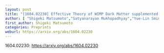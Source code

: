 ```yaml
---
layout: post
title: "[1604.02230] Effective Theory of WIMP Dark Matter supplemented by Simplified Models: Singlet-like Majorana fermion case"
author: [ "Shigeki Matsumoto","Satyanarayan Mukhopadhyay","Yue-Lin Sming Tsai" ]
first_author: Shigeki Matsumoto
categories: Preprints
weburl: https://arxiv.org/abs/1604.02230
---
```


1604.02230: https://arxiv.org/abs/1604.02230
